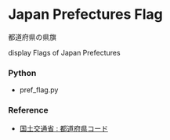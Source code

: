 Japan Prefectures Flag
===============

都道府県の県旗

display Flags of Japan Prefectures

### Python  

- pref_flag.py

### Reference

- [国土交通省 : 都道府県コード](https://nlftp.mlit.go.jp/ksj/gml/codelist/PrefCd.html)






